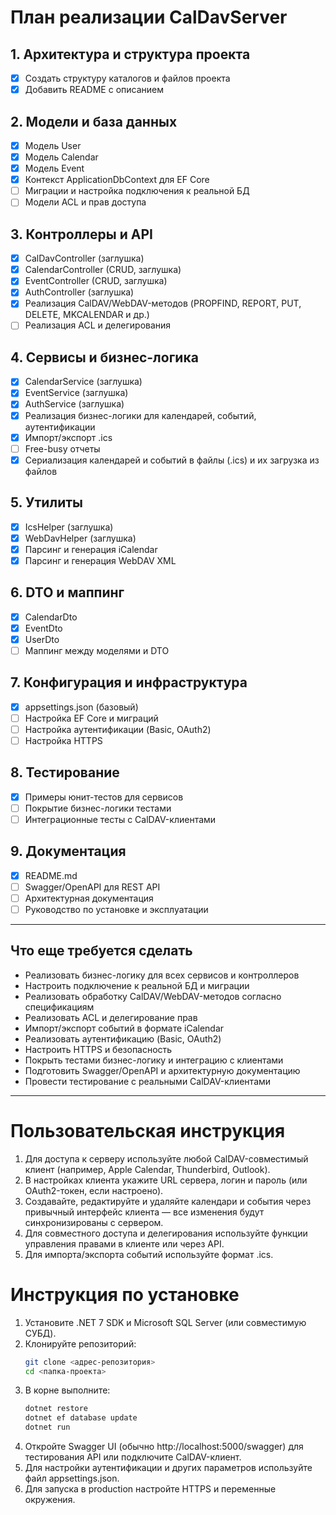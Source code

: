 # План реализации CalDavServer

## 1. Архитектура и структура проекта
- [x] Создать структуру каталогов и файлов проекта
- [x] Добавить README с описанием

## 2. Модели и база данных
- [x] Модель User
- [x] Модель Calendar
- [x] Модель Event
- [x] Контекст ApplicationDbContext для EF Core
- [ ] Миграции и настройка подключения к реальной БД
- [ ] Модели ACL и прав доступа

## 3. Контроллеры и API
- [x] CalDavController (заглушка)
- [x] CalendarController (CRUD, заглушка)
- [x] EventController (CRUD, заглушка)
- [x] AuthController (заглушка)
- [x] Реализация CalDAV/WebDAV-методов (PROPFIND, REPORT, PUT, DELETE, MKCALENDAR и др.)
- [ ] Реализация ACL и делегирования

## 4. Сервисы и бизнес-логика
- [x] CalendarService (заглушка)
- [x] EventService (заглушка)
- [x] AuthService (заглушка)
- [x] Реализация бизнес-логики для календарей, событий, аутентификации
- [x] Импорт/экспорт .ics
- [ ] Free-busy отчеты
- [x] Сериализация календарей и событий в файлы (.ics) и их загрузка из файлов

## 5. Утилиты
- [x] IcsHelper (заглушка)
- [x] WebDavHelper (заглушка)
- [x] Парсинг и генерация iCalendar
- [x] Парсинг и генерация WebDAV XML

## 6. DTO и маппинг
- [x] CalendarDto
- [x] EventDto
- [x] UserDto
- [ ] Маппинг между моделями и DTO

## 7. Конфигурация и инфраструктура
- [x] appsettings.json (базовый)
- [ ] Настройка EF Core и миграций
- [ ] Настройка аутентификации (Basic, OAuth2)
- [ ] Настройка HTTPS

## 8. Тестирование
- [x] Примеры юнит-тестов для сервисов
- [ ] Покрытие бизнес-логики тестами
- [ ] Интеграционные тесты с CalDAV-клиентами

## 9. Документация
- [x] README.md
- [ ] Swagger/OpenAPI для REST API
- [ ] Архитектурная документация
- [ ] Руководство по установке и эксплуатации

---

## Что еще требуется сделать

- Реализовать бизнес-логику для всех сервисов и контроллеров
- Настроить подключение к реальной БД и миграции
- Реализовать обработку CalDAV/WebDAV-методов согласно спецификациям
- Реализовать ACL и делегирование прав
- Импорт/экспорт событий в формате iCalendar
- Реализовать аутентификацию (Basic, OAuth2)
- Настроить HTTPS и безопасность
- Покрыть тестами бизнес-логику и интеграцию с клиентами
- Подготовить Swagger/OpenAPI и архитектурную документацию
- Провести тестирование с реальными CalDAV-клиентами

---

# Пользовательская инструкция

1. Для доступа к серверу используйте любой CalDAV-совместимый клиент (например, Apple Calendar, Thunderbird, Outlook).
2. В настройках клиента укажите URL сервера, логин и пароль (или OAuth2-токен, если настроено).
3. Создавайте, редактируйте и удаляйте календари и события через привычный интерфейс клиента — все изменения будут синхронизированы с сервером.
4. Для совместного доступа и делегирования используйте функции управления правами в клиенте или через API.
5. Для импорта/экспорта событий используйте формат .ics.

# Инструкция по установке

1. Установите .NET 7 SDK и Microsoft SQL Server (или совместимую СУБД).
2. Клонируйте репозиторий:
   ```bash
   git clone <адрес-репозитория>
   cd <папка-проекта>
   ```
3. В корне выполните:
   ```bash
   dotnet restore
   dotnet ef database update
   dotnet run
   ```
4. Откройте Swagger UI (обычно http://localhost:5000/swagger) для тестирования API или подключите CalDAV-клиент.
5. Для настройки аутентификации и других параметров используйте файл appsettings.json.
6. Для запуска в production настройте HTTPS и переменные окружения.